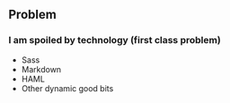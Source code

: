## Problem
### I am spoiled by technology (first class problem)

- Sass
- Markdown
- HAML
- Other dynamic good bits
